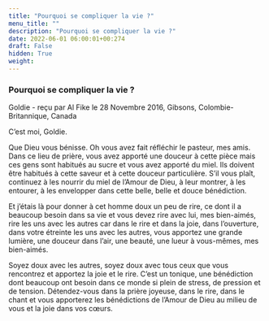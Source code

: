 ```yaml
---
title: "Pourquoi se compliquer la vie ?"
menu_title: ""
description: "Pourquoi se compliquer la vie ?"
date: 2022-06-01 06:00:01+00:274
draft: False
hidden: True
weight:
---
```

### Pourquoi se compliquer la vie ?

Goldie - reçu par Al Fike le 28 Novembre 2016, Gibsons, Colombie-Britannique, Canada

C’est moi, Goldie.

Que Dieu vous bénisse. Oh vous avez fait réfléchir le pasteur, mes amis. Dans ce lieu de prière, vous avez apporté une douceur à cette pièce mais ces gens sont habitués au sucre et vous avez apporté du miel. Ils doivent être habitués à cette saveur et à cette douceur particulière. S’il vous plaît, continuez à les nourrir du miel de l’Amour de Dieu, à leur montrer, à les entourer, à les envelopper dans cette belle, belle et douce bénédiction.

Et j’étais là pour donner à cet homme doux un peu de rire, ce dont il a beaucoup besoin dans sa vie et vous devez rire avec lui, mes bien-aimés, rire les uns avec les autres car dans le rire et dans la joie, dans l’ouverture, dans votre étreinte les uns avec les autres, vous apportez une grande lumière, une douceur dans l’air, une beauté, une lueur à vous-mêmes, mes bien-aimés.

Soyez doux avec les autres, soyez doux avec tous ceux que vous rencontrez et apportez la joie et le rire. C’est un tonique, une bénédiction dont beaucoup ont besoin dans ce monde si plein de stress, de pression et de tension. Détendez-vous dans la prière joyeuse, dans le rire, dans le chant et vous apporterez les bénédictions de l’Amour de Dieu au milieu de vous et la joie dans vos cœurs.



